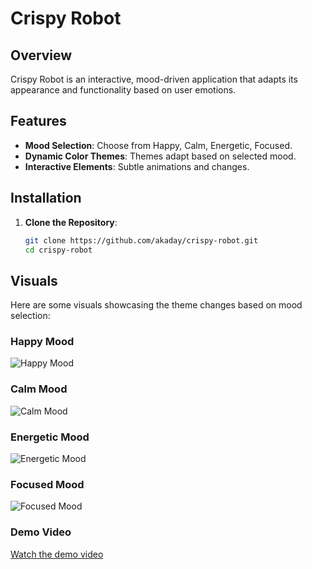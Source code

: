 # Crispy Robot

## Overview
Crispy Robot is an interactive, mood-driven application that adapts its appearance and functionality based on user emotions.

## Features
- **Mood Selection**: Choose from Happy, Calm, Energetic, Focused.
- **Dynamic Color Themes**: Themes adapt based on selected mood.
- **Interactive Elements**: Subtle animations and changes.

## Installation
1. **Clone the Repository**:
   ```bash
   git clone https://github.com/akaday/crispy-robot.git
   cd crispy-robot
   ```

## Visuals
Here are some visuals showcasing the theme changes based on mood selection:

### Happy Mood
![Happy Mood](images/happy_mood.png)

### Calm Mood
![Calm Mood](images/calm_mood.png)

### Energetic Mood
![Energetic Mood](images/energetic_mood.png)

### Focused Mood
![Focused Mood](images/focused_mood.png)

### Demo Video
[Watch the demo video](https://example.com/demo_video)

